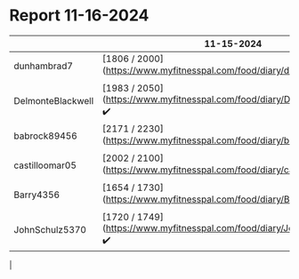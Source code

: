 # Report 11-16-2024
| | 11-15-2024 | 11-14-2024 | 11-13-2024 | 11-12-2024 | 11-11-2024 | 11-10-2024 | 11-09-2024 |
| --- | --- | --- | --- | --- | --- | --- | --- |
| dunhambrad7 | [1806 / 2000](https://www.myfitnesspal.com/food/diary/dunhambrad7 :heavy_check_mark: | [1990 / 2000](https://www.myfitnesspal.com/food/diary/dunhambrad7 :heavy_check_mark: | [1451 / 2000](https://www.myfitnesspal.com/food/diary/dunhambrad7 :warning: | [1897 / 2000](https://www.myfitnesspal.com/food/diary/dunhambrad7 :heavy_check_mark: | [0 / 2840](https://www.myfitnesspal.com/food/diary/dunhambrad7 :no_entry_sign: | [0 / 2840](https://www.myfitnesspal.com/food/diary/dunhambrad7 :no_entry_sign: | [0 / 2840](https://www.myfitnesspal.com/food/diary/dunhambrad7 :no_entry_sign: |
| DelmonteBlackwell | [1983 / 2050](https://www.myfitnesspal.com/food/diary/DelmonteBlackwell :heavy_check_mark: | [1935 / 2050](https://www.myfitnesspal.com/food/diary/DelmonteBlackwell :heavy_check_mark: | [1930 / 2050](https://www.myfitnesspal.com/food/diary/DelmonteBlackwell :heavy_check_mark: | [1976 / 2050](https://www.myfitnesspal.com/food/diary/DelmonteBlackwell :heavy_check_mark: | [0 / 2050](https://www.myfitnesspal.com/food/diary/DelmonteBlackwell :no_entry_sign: | [0 / 2050](https://www.myfitnesspal.com/food/diary/DelmonteBlackwell :no_entry_sign: | [0 / 2050](https://www.myfitnesspal.com/food/diary/DelmonteBlackwell :no_entry_sign: |
| babrock89456 | [2171 / 2230](https://www.myfitnesspal.com/food/diary/babrock89456 :heavy_check_mark: | [2177 / 2230](https://www.myfitnesspal.com/food/diary/babrock89456 :heavy_check_mark: | [2078 / 2230](https://www.myfitnesspal.com/food/diary/babrock89456 :heavy_check_mark: | [90 / 2400](https://www.myfitnesspal.com/food/diary/babrock89456 :warning: | [0 / 2400](https://www.myfitnesspal.com/food/diary/babrock89456 :no_entry_sign: | [0 / 2400](https://www.myfitnesspal.com/food/diary/babrock89456 :no_entry_sign: | [0 / 2400](https://www.myfitnesspal.com/food/diary/babrock89456 :no_entry_sign: |
| castilloomar05 | [2002 / 2100](https://www.myfitnesspal.com/food/diary/castilloomar05 :heavy_check_mark: | [2016 / 2100](https://www.myfitnesspal.com/food/diary/castilloomar05 :warning: | [1672 / 2100](https://www.myfitnesspal.com/food/diary/castilloomar05 :warning: | [1934 / 2100](https://www.myfitnesspal.com/food/diary/castilloomar05 :heavy_check_mark: | [0 / 2460](https://www.myfitnesspal.com/food/diary/castilloomar05 :no_entry_sign: | [0 / 2460](https://www.myfitnesspal.com/food/diary/castilloomar05 :no_entry_sign: | [0 / 2460](https://www.myfitnesspal.com/food/diary/castilloomar05 :no_entry_sign: |
| Barry4356 | [1654 / 1730](https://www.myfitnesspal.com/food/diary/Barry4356 :heavy_check_mark: | [2150 / 1730](https://www.myfitnesspal.com/food/diary/Barry4356 :no_entry_sign: | [1663 / 1730](https://www.myfitnesspal.com/food/diary/Barry4356 :heavy_check_mark: | [1508 / 1730](https://www.myfitnesspal.com/food/diary/Barry4356 :heavy_check_mark: | [0 / 1500](https://www.myfitnesspal.com/food/diary/Barry4356 :no_entry_sign: | [0 / 1500](https://www.myfitnesspal.com/food/diary/Barry4356 :no_entry_sign: | [0 / 1500](https://www.myfitnesspal.com/food/diary/Barry4356 :no_entry_sign: |
| JohnSchulz5370 | [1720 / 1749](https://www.myfitnesspal.com/food/diary/JohnSchulz5370 :heavy_check_mark: | [1729 / 1749](https://www.myfitnesspal.com/food/diary/JohnSchulz5370 :heavy_check_mark: | [1727 / 1749](https://www.myfitnesspal.com/food/diary/JohnSchulz5370 :heavy_check_mark: | [1748 / 1749](https://www.myfitnesspal.com/food/diary/JohnSchulz5370 :heavy_check_mark: | [0 / 1749](https://www.myfitnesspal.com/food/diary/JohnSchulz5370 :no_entry_sign: | [0 / 1749](https://www.myfitnesspal.com/food/diary/JohnSchulz5370 :no_entry_sign: | [0 / 1749](https://www.myfitnesspal.com/food/diary/JohnSchulz5370 :no_entry_sign: |
|